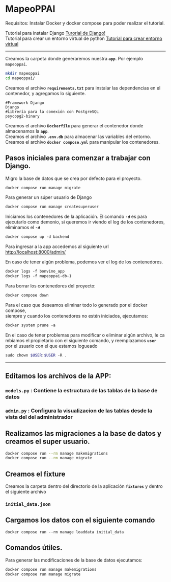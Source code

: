 # MapeoPPAI
Requisitos:
Instalar Docker y docker compose para poder realizar el tutorial.

Tutorial para instalar Django [Turorial de Django!](https://docs.djangoproject.com/en/2.0/intro/tutorial01/)
Tutorial para crear un entorno virtual de python [Tutorial para crear entorno virtual](https://docs.djangoproject.com/en/2.0/intro/contributing/)

---


Creamos la carpeta donde generaremos nuestra **`app`**. Por ejemplo `mapeoppai`.
```sh
mkdir mapeoppai
cd mapeoppai/
```

Creamos el archivo **`requirements.txt`** para instalar las dependencias en el contenedor, y agregamos lo siguiente.
```
#Framework Django
Django
#Librería para la conexión con PostgreSQL
psycopg2-binary
```

Creamos el archivo **`Dockerfile`** para generar el contenedor donde almacenamos la **`app`**. <br>
Creamos el archivo **`.env.db`** para almacenar las variables del entorno.<br>
Creamos el archivo **`docker compose.yml`** para manipular los contenedores.<br>

## Pasos iniciales para comenzar a trabajar con Django.

Migro la base de datos que se crea por defecto para el proyecto.
```sh
docker compose run manage migrate
```
Para generar un súper usuario de Django
```sh
docker compose run manage createsuperuser
```
Iniciamos los contenedores de la aplicación. El comando ***`-d`*** es para ejecutarlo como demonio, si queremos ir viendo el log de los contenedores, eliminamos el ***`-d`***
```sh
docker compose up -d backend
```
Para ingresar a la app accedemos al siguiente url [http://localhost:8000/admin/](http://localhost:8000/admin/)

En caso de tener algún problema, podemos ver el log de los contenedores.
```sh
docker logs -f bonvino_app
docker logs -f mapeoppai-db-1
```

Para borrar los contenedores del proyecto:
```sh
docker compose down
```
Para el caso que deseamos eliminar todo lo generado por el docker compose, <br>
siempre y cuando los contenedores no estén iniciados, ejecutamos:
```sh
docker system prune -a
```
En el caso de tener problemas para modificar o eliminar algún archivo, le cambiamos el propietario con el siguiente comando, y reemplazamos **`user`** por el usuario con el que estamos logueado
```sh
sudo chown $USER:$USER -R .
```
---
## Editamos los archivos de la APP: 

### **`models.py`** : Contiene la estructura de las tablas de la base de datos

### **`admin.py`** : Configura la visualizacion de las tablas desde la vista del del administrador

## Realizamos las migraciones a la base de datos y creamos el super usuario.
```sh
docker compose run --rm manage makemigrations
docker compose run --rm manage migrate
```
## Creamos el fixture
Creamos la carpeta dentro del directorio de la aplicación **`fixtures`** y dentro el siguiente archivo
### **`initial_data.json`**

## Cargamos los datos con el siguiente comando
```
docker compose run --rm manage loaddata initial_data
```
## Comandos útiles.
Para generar las modificaciones de la base de datos ejecutamos:
```sh
docker compose run manage makemigrations
docker compose run manage migrate
```